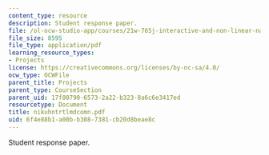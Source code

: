 ```yaml
---
content_type: resource
description: Student response paper.
file: /ol-ocw-studio-app/courses/21w-765j-interactive-and-non-linear-narrative-theory-and-practice-spring-2004/6f4e88b1a00bb3087381cb20d8beae8c_nikuhntrtlmdcomn.pdf
file_size: 8595
file_type: application/pdf
learning_resource_types:
- Projects
license: https://creativecommons.org/licenses/by-nc-sa/4.0/
ocw_type: OCWFile
parent_title: Projects
parent_type: CourseSection
parent_uid: 17f80790-6573-2a22-b323-8a6c6e3417ed
resourcetype: Document
title: nikuhntrtlmdcomn.pdf
uid: 6f4e88b1-a00b-b308-7381-cb20d8beae8c
---
```

Student response paper.